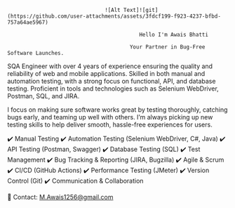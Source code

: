                                    ![Alt Text]![git](https://github.com/user-attachments/assets/3fdcf199-f923-4237-bfbd-757a64ae5967)

                                              Hello I'm Awais Bhatti 

                                           Your Partner in Bug-Free Software Launches.


SQA Engineer with over 4 years of experience ensuring the quality and reliability of web and mobile applications. Skilled in both manual and automation testing, with a strong focus on functional, API, and database testing. Proficient in tools and technologies such as Selenium WebDriver, Postman, SQL, and JIRA.

I focus on making sure software works great by testing thoroughly, catching bugs early, and teaming up well with others. I’m always picking up new testing skills to help deliver smooth, hassle-free experiences for users.


✔️ Manual Testing
✔️ Automation Testing (Selenium WebDriver, C#, Java)
✔️ API Testing (Postman, Swagger)
✔️ Database Testing (SQL)
✔️ Test Management
✔️ Bug Tracking & Reporting (JIRA, Bugzilla)
✔️ Agile & Scrum
✔️ CI/CD (GitHub Actions)
✔️ Performance Testing (JMeter)
✔️ Version Control (Git)
✔️ Communication & Collaboration

📧 Contact: M.Awais1256@gmail.com

<!--
**AwaisQA/AwaisQA** is a ✨ _special_ ✨ repository because its `README.md` (this file) appears on your GitHub profile.

Here are some ideas to get you started:

- 🔭 I’m currently working on ...
- 🌱 I’m currently learning ...
- 👯 I’m looking to collaborate on ...
- 🤔 I’m looking for help with ...
- 💬 Ask me about ...
- 📫 How to reach me: ...
- 😄 Pronouns: ...
- ⚡ Fun fact: ...
-->
